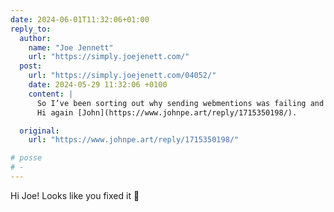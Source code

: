 ```yaml
---
date: 2024-06-01T11:32:06+01:00
reply_to:
  author:
    name: "Joe Jennett"
    url: "https://simply.joejenett.com/"
  post:
    url: "https://simply.joejenett.com/04052/"
    date: 2024-05-29 11:32:06 +0100
    content: |
      So I’ve been sorting out why sending webmentions was failing and may have fixed the problem. I guess we’ll see.
      Hi again [John](https://www.johnpe.art/reply/1715350198/).

  original:
    url: "https://www.johnpe.art/reply/1715350198/"

# posse
# - 
---
```


Hi Joe! Looks like you fixed it 👏



